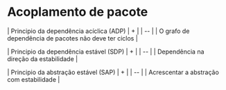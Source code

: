 # Acoplamento de pacote

| Principio da dependência acíclica (ADP) | + |
| -- |
| O grafo de dependência de pacotes não deve ter ciclos |

| Principio da dependência estável (SDP) | + |
| -- |
| Dependência na direção da estabilidade |

| Principio da abstração estável (SAP) | + |
| -- |
| Acrescentar a abstração com estabilidade |